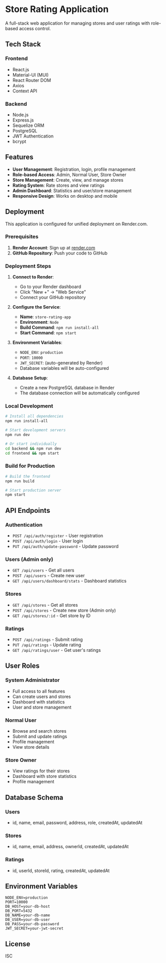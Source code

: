 # Store Rating Application

A full-stack web application for managing stores and user ratings with role-based access control.

## Tech Stack

### Frontend
- React.js
- Material-UI (MUI)
- React Router DOM
- Axios
- Context API

### Backend
- Node.js
- Express.js
- Sequelize ORM
- PostgreSQL
- JWT Authentication
- bcrypt

## Features

- **User Management**: Registration, login, profile management
- **Role-based Access**: Admin, Normal User, Store Owner
- **Store Management**: Create, view, and manage stores
- **Rating System**: Rate stores and view ratings
- **Admin Dashboard**: Statistics and user/store management
- **Responsive Design**: Works on desktop and mobile

## Deployment

This application is configured for unified deployment on Render.com.

### Prerequisites

1. **Render Account**: Sign up at [render.com](https://render.com)
2. **GitHub Repository**: Push your code to GitHub

### Deployment Steps

1. **Connect to Render**:
   - Go to your Render dashboard
   - Click "New +" → "Web Service"
   - Connect your GitHub repository

2. **Configure the Service**:
   - **Name**: `store-rating-app`
   - **Environment**: `Node`
   - **Build Command**: `npm run install-all`
   - **Start Command**: `npm start`

3. **Environment Variables**:
   - `NODE_ENV`: `production`
   - `PORT`: `10000`
   - `JWT_SECRET`: (auto-generated by Render)
   - Database variables will be auto-configured

4. **Database Setup**:
   - Create a new PostgreSQL database in Render
   - The database connection will be automatically configured

### Local Development

```bash
# Install all dependencies
npm run install-all

# Start development servers
npm run dev

# Or start individually
cd backend && npm run dev
cd frontend && npm start
```

### Build for Production

```bash
# Build the frontend
npm run build

# Start production server
npm start
```

## API Endpoints

### Authentication
- `POST /api/auth/register` - User registration
- `POST /api/auth/login` - User login
- `PUT /api/auth/update-password` - Update password

### Users (Admin only)
- `GET /api/users` - Get all users
- `POST /api/users` - Create new user
- `GET /api/users/dashboard/stats` - Dashboard statistics

### Stores
- `GET /api/stores` - Get all stores
- `POST /api/stores` - Create new store (Admin only)
- `GET /api/stores/:id` - Get store by ID

### Ratings
- `POST /api/ratings` - Submit rating
- `PUT /api/ratings` - Update rating
- `GET /api/ratings/user` - Get user's ratings

## User Roles

### System Administrator
- Full access to all features
- Can create users and stores
- Dashboard with statistics
- User and store management

### Normal User
- Browse and search stores
- Submit and update ratings
- Profile management
- View store details

### Store Owner
- View ratings for their stores
- Dashboard with store statistics
- Profile management

## Database Schema

### Users
- id, name, email, password, address, role, createdAt, updatedAt

### Stores
- id, name, email, address, ownerId, createdAt, updatedAt

### Ratings
- id, userId, storeId, rating, createdAt, updatedAt

## Environment Variables

```env
NODE_ENV=production
PORT=10000
DB_HOST=your-db-host
DB_PORT=5432
DB_NAME=your-db-name
DB_USER=your-db-user
DB_PASS=your-db-password
JWT_SECRET=your-jwt-secret
```

## License

ISC 